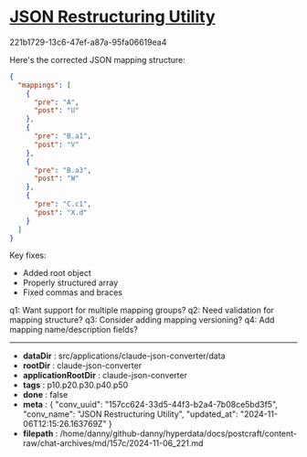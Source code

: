# [JSON Restructuring Utility](https://claude.ai/chat/157cc624-33d5-44f3-b2a4-7b08ce5bd3f5)

221b1729-13c6-47ef-a87a-95fa06619ea4

 Here's the corrected JSON mapping structure:

```json
{
  "mappings": [
    {
      "pre": "A",
      "post": "U"
    },
    {
      "pre": "B.a1",
      "post": "V"
    },
    {
      "pre": "B.a3",
      "post": "W"
    },
    {
      "pre": "C.c1",
      "post": "X.d"
    }
  ]
}
```

Key fixes:
- Added root object
- Properly structured array
- Fixed commas and braces

q1: Want support for multiple mapping groups?
q2: Need validation for mapping structure?
q3: Consider adding mapping versioning?
q4: Add mapping name/description fields?

---

* **dataDir** : src/applications/claude-json-converter/data
* **rootDir** : claude-json-converter
* **applicationRootDir** : claude-json-converter
* **tags** : p10.p20.p30.p40.p50
* **done** : false
* **meta** : {
  "conv_uuid": "157cc624-33d5-44f3-b2a4-7b08ce5bd3f5",
  "conv_name": "JSON Restructuring Utility",
  "updated_at": "2024-11-06T12:15:26.163769Z"
}
* **filepath** : /home/danny/github-danny/hyperdata/docs/postcraft/content-raw/chat-archives/md/157c/2024-11-06_221.md
